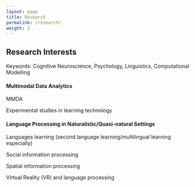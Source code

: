 ```yaml
---
layout: page
title: Research
permalink: /research/
weight: 2
---
```


## Research Interests
Keywords: Cognitive Neuroscience, Psychology, Linguistics, Computational Modelling

#### Multimodal Data Analytics
MMDA

Experimental studies in learning technology

#### Language Processing in Naturalistic/Quasi-natural Settings
Languages learning (second language learning/multilingual learning especially)

Social information processing

Spatial information processing

Virtual Reality (VR) and language processing
